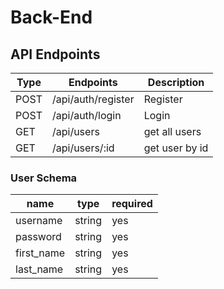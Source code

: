 # Back-End

## API Endpoints
| Type | Endpoints          | Description      |
| ---- | ------------------ | ---------------- |
| POST | /api/auth/register | Register         |
| POST | /api/auth/login    | Login            |
| GET  | /api/users         | get all users    |
| GET  | /api/users/:id     | get user by id   |



### User Schema

| name       | type      | required |
| ---------- | --------- | -------- |
| username   | string    | yes      |
| password   | string    | yes      |
| first_name | string    | yes      |
| last_name | string     | yes      |